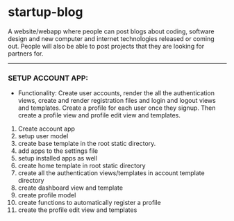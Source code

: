 # startup-blog

A website/webapp where people can post blogs about coding, software design and new computer and internet technologies released or coming out. People will also be able to post projects that they are looking for partners for.

---

### SETUP ACCOUNT APP:

- Functionality: Create user accounts, render the all the authentication views, create and render registration files and login and logout views and templates. Create a profile for each user once they signup. Then create a profile view and profile edit view and templates.

1. Create account app
2. setup user model
3. create base template in the root static directory.
4. add apps to the settings file
5. setup installed apps as well
6. create home template in root static directory
7. create all the authentication views/templates in account template directory
8. create dashboard view and template
9. create profile model
10. create functions to automatically register a profile
11. create the profile edit view and templates
